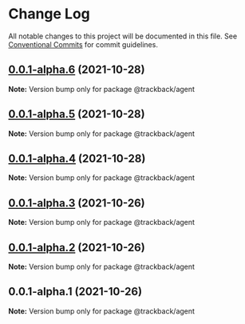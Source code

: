 # Change Log

All notable changes to this project will be documented in this file.
See [Conventional Commits](https://conventionalcommits.org) for commit guidelines.

## [0.0.1-alpha.6](https://github.com/trackback-blockchain/trackback-verifiable/compare/@trackback/agent@0.0.1-alpha.5...@trackback/agent@0.0.1-alpha.6) (2021-10-28)

**Note:** Version bump only for package @trackback/agent





## [0.0.1-alpha.5](https://github.com/trackback-blockchain/trackback-verifiable/compare/@trackback/agent@0.0.1-alpha.4...@trackback/agent@0.0.1-alpha.5) (2021-10-28)

**Note:** Version bump only for package @trackback/agent





## [0.0.1-alpha.4](https://github.com/trackback-blockchain/trackback-verifiable/compare/@trackback/agent@0.0.1-alpha.3...@trackback/agent@0.0.1-alpha.4) (2021-10-28)

**Note:** Version bump only for package @trackback/agent





## [0.0.1-alpha.3](https://github.com/trackback-blockchain/trackback-verifiable/compare/@trackback/agent@0.0.1-alpha.2...@trackback/agent@0.0.1-alpha.3) (2021-10-26)

**Note:** Version bump only for package @trackback/agent





## [0.0.1-alpha.2](https://github.com/trackback-blockchain/trackback-verifiable/compare/@trackback/agent@0.0.1-alpha.1...@trackback/agent@0.0.1-alpha.2) (2021-10-26)

**Note:** Version bump only for package @trackback/agent





## 0.0.1-alpha.1 (2021-10-26)

**Note:** Version bump only for package @trackback/agent
